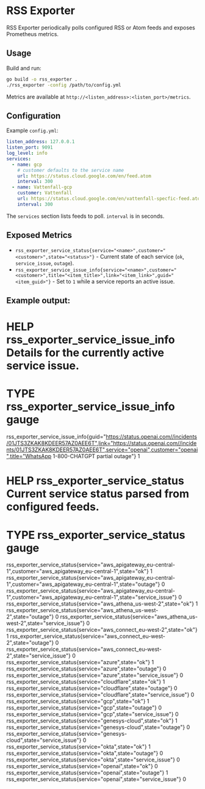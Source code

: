 # RSS Exporter

RSS Exporter periodically polls configured RSS or Atom feeds and exposes Prometheus metrics.

## Usage

Build and run:

```bash
go build -o rss_exporter .
./rss_exporter -config /path/to/config.yml
```

Metrics are available at `http://<listen_address>:<listen_port>/metrics`.

## Configuration

Example `config.yml`:

```yaml
listen_address: 127.0.0.1
listen_port: 9091
log_level: info
services:
  - name: gcp
    # customer defaults to the service name
    url: https://status.cloud.google.com/en/feed.atom
    interval: 300
  - name: Vattenfall-gcp
    customer: Vattenfall
    url: https://status.cloud.google.com/en/vattenfall-specfic-feed.atom
    interval: 300
```

The `services` section lists feeds to poll. `interval` is in seconds.

## Exposed Metrics

* `rss_exporter_service_status{service="<name>",customer="<customer>",state="<status>"}` - Current state of each service (`ok`, `service_issue`, `outage`).
* `rss_exporter_service_issue_info{service="<name>",customer="<customer>",title="<item_title>",link="<item_link>",guid="<item_guid>"}` - Set to `1` while a service reports an active issue.

## Example output:

# HELP rss_exporter_service_issue_info Details for the currently active service issue.
# TYPE rss_exporter_service_issue_info gauge
rss_exporter_service_issue_info{guid="https://status.openai.com//incidents/01JTS3ZKAK8KDEER57AZ0AEE6T",link="https://status.openai.com//incidents/01JTS3ZKAK8KDEER57AZ0AEE6T",service="openai",customer="openai",title="WhatsApp 1-800-CHATGPT partial outage"} 1
# HELP rss_exporter_service_status Current service status parsed from configured feeds.
# TYPE rss_exporter_service_status gauge
rss_exporter_service_status{service="aws_apigateway_eu-central-1",customer="aws_apigateway_eu-central-1",state="ok"} 1
rss_exporter_service_status{service="aws_apigateway_eu-central-1",customer="aws_apigateway_eu-central-1",state="outage"} 0
rss_exporter_service_status{service="aws_apigateway_eu-central-1",customer="aws_apigateway_eu-central-1",state="service_issue"} 0
rss_exporter_service_status{service="aws_athena_us-west-2",state="ok"} 1
rss_exporter_service_status{service="aws_athena_us-west-2",state="outage"} 0
rss_exporter_service_status{service="aws_athena_us-west-2",state="service_issue"} 0
rss_exporter_service_status{service="aws_connect_eu-west-2",state="ok"} 1
rss_exporter_service_status{service="aws_connect_eu-west-2",state="outage"} 0
rss_exporter_service_status{service="aws_connect_eu-west-2",state="service_issue"} 0
rss_exporter_service_status{service="azure",state="ok"} 1
rss_exporter_service_status{service="azure",state="outage"} 0
rss_exporter_service_status{service="azure",state="service_issue"} 0
rss_exporter_service_status{service="cloudflare",state="ok"} 1
rss_exporter_service_status{service="cloudflare",state="outage"} 0
rss_exporter_service_status{service="cloudflare",state="service_issue"} 0
rss_exporter_service_status{service="gcp",state="ok"} 1
rss_exporter_service_status{service="gcp",state="outage"} 0
rss_exporter_service_status{service="gcp",state="service_issue"} 0
rss_exporter_service_status{service="genesys-cloud",state="ok"} 1
rss_exporter_service_status{service="genesys-cloud",state="outage"} 0
rss_exporter_service_status{service="genesys-cloud",state="service_issue"} 0
rss_exporter_service_status{service="okta",state="ok"} 1
rss_exporter_service_status{service="okta",state="outage"} 0
rss_exporter_service_status{service="okta",state="service_issue"} 0
rss_exporter_service_status{service="openai",state="ok"} 0
rss_exporter_service_status{service="openai",state="outage"} 1
rss_exporter_service_status{service="openai",state="service_issue"} 0
